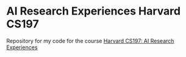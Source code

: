 # AI Research Experiences Harvard CS197
Repository for my code for the course [Harvard CS197: AI Research Experiences](https://www.cs197.seas.harvard.edu/)

